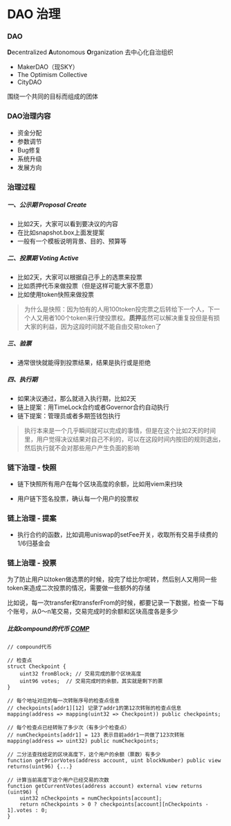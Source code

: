 # DAO 治理

### DAO

**D**ecentralized **A**utonomous **O**rganization 去中心化自治组织

- MakerDAO（现SKY）
- The Optimism Collective
- CityDAO

围绕一个共同的目标而组成的团体

### DAO治理内容

- 资金分配
- 参数调节
- Bug修复
- 系统升级
- 发展方向

### 治理过程

##### 一、公示期 Proposal Create

- 比如2天，大家可以看到要决议的内容
- 在比如snapshot.box上面发提案
- 一般有一个模板说明背景、目的、预算等

##### 二、投票期 Voting Active

- 比如2天，大家可以根据自己手上的选票来投票
- 比如质押代币来做投票（但是这样可能大家不愿意）
- 比如使用token快照来做投票

> 为什么是快照：因为怕有的人用100token投完票之后转给下一个人，下一个人又用者100个token来行使投票权。**质押**虽然可以解决重复投但是有损大家的利益，因为这段时间就不能自由交易token了

##### 三、验票

- 通常很快就能得到投票结果，结果是执行或是拒绝

##### 四、执行期

- 如果决议通过，那么就进入执行期，比如2天
- 链上提案：用TimeLock合约或者Governor合约自动执行
- 链下提案：管理员或者多期签钱包执行

> 执行本来是一个几乎瞬间就可以完成的事情，但是在这个比如2天的时间里，用户觉得决议结果对自己不利的，可以在这段时间内按旧的规则退出，然后执行就不会对那些用户产生负面的影响

### 链下治理 - 快照

- 链下快照所有用户在每个区块高度的余额，比如用viem来扫块

- 用户链下签名投票，确认每一个用户的投票权

### 链上治理 - 提案

- 执行合约的函数，比如调用uniswap的setFee开关，收取所有交易手续费的1/6归基金会

### 链上治理 - 投票

为了防止用户以token做选票的时候，投完了给比尔呢转，然后别人又用同一些token来造成二次投票的情况，需要做一些额外的存储

比如说，每一次transfer和transferFrom的时候，都要记录一下数据，检查一下每个账号，从0～n笔交易，交易完成时的余额和区块高度各是多少

##### 比如compound的代币 [COMP](https://github.com/compound-finance/compound-protocol/blob/master/contracts/Governance/Comp.sol)

```solidity
// compound代币

// 检查点
struct Checkpoint {
	uint32 fromBlock; // 交易完成的那个区块高度
	uint96 votes;  // 交易完成时的余额，其实就是剩下的票
}

// 每个地址对应的每一次转账序号的检查点信息
// checkpoints[addr1][12] 记录了addr1的第12次转账的检查点信息
mapping(address => mapping(uint32 => Checkpoint)) public checkpoints;

// 每个检查点已经转账了多少次（有多少个检查点）
// numCheckpoints[addr1] = 123 表示目前addr1一共做了123次转账
mapping(address => uint32) public numCheckpoints;

// 二分法查找给定的区块高度下，这个用户的余额（票数）有多少
function getPriorVotes(address account, uint blockNumber) public view returns(uint96) {...}

// 计算当前高度下这个用户已经交易的次数
function getCurrentVotes(address account) external view returns (uint96) {
    uint32 nCheckpoints = numCheckpoints[account];
    return nCheckpoints > 0 ? checkpoints[account][nCheckpoints - 1].votes : 0;
}
```



